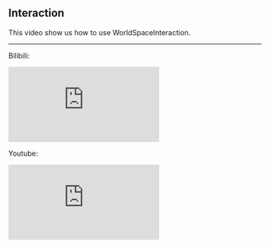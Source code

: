 ## Interaction
This video show us how to use WorldSpaceInteraction.

<hr>
<p>Bilibili:</p>
<div class="video-bilibili">
<iframe src="https://player.bilibili.com/player.html?bvid=BV1NN411R77H&page=1" scrolling="no" border="0" frameborder="no" framespacing="0" allowfullscreen="true" class="video-bilibili"> </iframe>
</div>

<p>Youtube:</p>
<div class="video-bilibili">
<iframe src="https://www.youtube.com/embed/HrxmxOZm7GE" frameborder="0" allow="accelerometer; autoplay; clipboard-write; encrypted-media; gyroscope; picture-in-picture" allowfullscreen="true" class="video-bilibili"></iframe>
</div>
